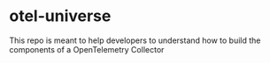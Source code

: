 # otel-universe
This repo is meant to help developers to understand how to build the components of a OpenTelemetry Collector
